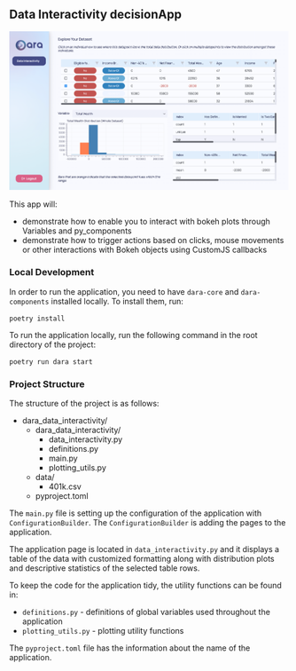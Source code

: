 ## Data Interactivity decisionApp

![Data Interactivity](https://github.com/causalens/dara_app_gallery/blob/master/img/data_interactivity.png?raw=true) 

This app will:
- demonstrate how to enable you to interact with bokeh plots through Variables and py_components
- demonstrate how to trigger actions based on clicks, mouse movements or other interactions with Bokeh objects using CustomJS callbacks


### Local Development

In order to run the application, you need to have `dara-core` and `dara-components` installed locally. To install them, run:

```
poetry install
```

To run the application locally, run the following command in the root directory of the project:

```
poetry run dara start
```


### Project Structure

The structure of the project is as follows:
- dara_data_interactivity/
    - dara_data_interactivity/
        - data_interactivity.py
        - definitions.py
        - main.py
        - plotting_utils.py
    - data/
        - 401k.csv
    - pyproject.toml

The `main.py` file is setting up the configuration of the application with `ConfigurationBuilder`. 
The `ConfigurationBuilder` is adding the pages to the application.

The application page is located in `data_interactivity.py` and it displays a table of the data with customized formatting along with distribution plots and descriptive statistics of the selected table rows.

To keep the code for the application tidy, the utility functions can be found in:
- `definitions.py` - definitions of global variables used throughout the application
- `plotting_utils.py` - plotting utility functions 

The `pyproject.toml` file has the information about the name of the application.
